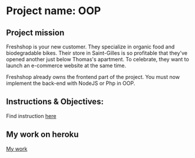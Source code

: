 # Project name: OOP

## Project mission
Freshshop is your new customer. They specialize in organic food and biodegradable bikes. Their store in Saint-Gilles is so profitable that they've opened another just below Thomas's apartment. To celebrate, they want to launch an e-commerce website at the same time.

Freshshop already owns the frontend part of the project. You must now implement the back-end with NodeJS or Php in OOP.

## Instructions & Objectives:

Find instruction [here](https://github.com/becodeorg/BXL-Johnson-5.25/tree/master/3.The-Mountain/04-OOP-webShop)

 ## My work on heroku
 
 [My work]()
